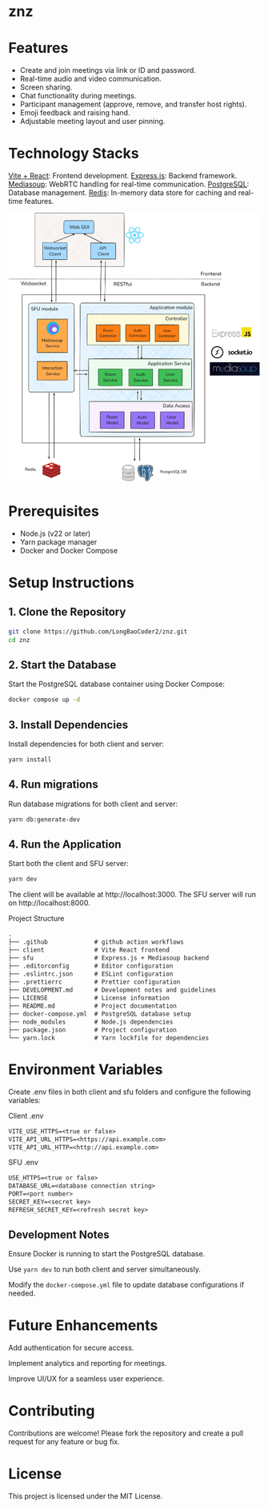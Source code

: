 # znz

# Features

- Create and join meetings via link or ID and password.
- Real-time audio and video communication.
- Screen sharing.
- Chat functionality during meetings.
- Participant management (approve, remove, and transfer host rights).
- Emoji feedback and raising hand.
- Adjustable meeting layout and user pinning.

# Technology Stacks
[Vite + React](https://vite.dev/guide/): Frontend development.
[Express.js](https://expressjs.com/): Backend framework.
[Mediasoup](https://mediasoup.org/): WebRTC handling for real-time communication.
[PostgreSQL](https://www.postgresql.org/): Database management.
[Redis](https://redis.io/): In-memory data store for caching and real-time features.

![architecture](img/architecture.png)


# Prerequisites

- Node.js (v22 or later)
- Yarn package manager
- Docker and Docker Compose

# Setup Instructions

## 1. Clone the Repository

```sh
git clone https://github.com/LongBaoCoder2/znz.git
cd znz
```

## 2. Start the Database

Start the PostgreSQL database container using Docker Compose:

```sh
docker compose up -d
```

## 3. Install Dependencies

Install dependencies for both client and server:

```sh
yarn install
```

## 4. Run migrations

Run database migrations for both client and server:

```sh
yarn db:generate-dev
```

## 4. Run the Application

Start both the client and SFU server:

```sh
yarn dev
```


The client will be available at http://localhost:3000.
The SFU server will run on http://localhost:8000.

Project Structure

```
.
├── .github             # github action workflows
├── client              # Vite React frontend
├── sfu                 # Express.js + Mediasoup backend
├── .editorconfig       # Editor configuration
├── .eslintrc.json      # ESLint configuration
├── .prettierrc         # Prettier configuration
├── DEVELOPMENT.md      # Development notes and guidelines
├── LICENSE             # License information
├── README.md           # Project documentation
├── docker-compose.yml  # PostgreSQL database setup
├── node_modules        # Node.js dependencies
├── package.json        # Project configuration
└── yarn.lock           # Yarn lockfile for dependencies
```


# Environment Variables

Create .env files in both client and sfu folders and configure the following variables:

Client .env
```
VITE_USE_HTTPS=<true or false>
VITE_API_URL_HTTPS=<https://api.example.com>
VITE_API_URL_HTTP=<http://api.example.com>
```

SFU .env
```
USE_HTTPS=<true or false>
DATABASE_URL=<database connection string>
PORT=<port number>
SECRET_KEY=<secret key>
REFRESH_SECRET_KEY=<refresh secret key>
```

## Development Notes

Ensure Docker is running to start the PostgreSQL database.

Use `yarn dev` to run both client and server simultaneously.

Modify the `docker-compose.yml` file to update database configurations if needed.

# Future Enhancements

Add authentication for secure access.

Implement analytics and reporting for meetings.

Improve UI/UX for a seamless user experience.

# Contributing

Contributions are welcome! Please fork the repository and create a pull request for any feature or bug fix.

# License

This project is licensed under the MIT License.